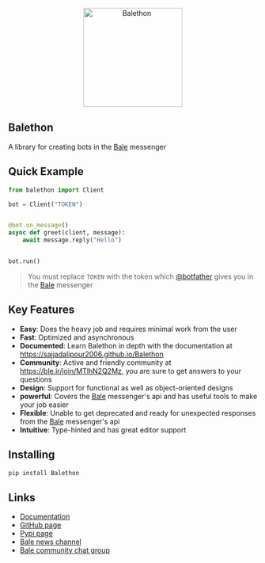<p align="center">
  <img src="https://sajjadalipour2006.github.io/Balethon/logo.png" width="200" alt="Balethon">
</p>

## Balethon

A library for creating bots in the [Bale](https://www.bale.ai) messenger

## Quick Example

```python
from balethon import Client

bot = Client("TOKEN")


@bot.on_message()
async def greet(client, message):
    await message.reply("Hello")


bot.run()
```

> You must replace `TOKEN` with the token which [@botfather](https://ble.ir/botfather) gives you in the [Bale](https://www.bale.ai) messenger

## Key Features

- **Easy**: Does the heavy job and requires minimal work from the user
- **Fast**: Optimized and asynchronous
- **Documented**: Learn Balethon in depth with the documentation at https://sajjadalipour2006.github.io/Balethon
- **Community**: Active and friendly community at https://ble.ir/join/MTlhN2Q2Mz, you are sure to get answers to your questions
- **Design**: Support for functional as well as object-oriented designs
- **powerful**: Covers the [Bale](https://www.bale.ai) messenger's api and has useful tools to make your job easier
- **Flexible**: Unable to get deprecated and ready for unexpected responses from the [Bale](https://www.bale.ai) messenger's api
- **Intuitive**: Type-hinted and has great editor support

## Installing

```bash
pip install Balethon
```

## Links

- [Documentation](https://sajjadalipour2006.github.io/Balethon)
- [GitHub page](https://github.com/SajjadAlipour2006/Balethon)
- [Pypi page](https://pypi.org/project/Balethon)
- [Bale news channel](https://ble.ir/balethon)
- [Bale community chat group](https://ble.ir/join/MTlhN2Q2Mz)